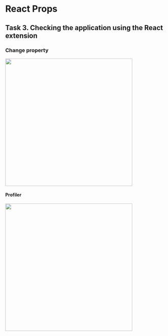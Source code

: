 # React Props
<!-- What's expected in this project -->
## Task 3. Checking the application using the React extension

### Change property

<img src="change_property.png" width="400" />

#### Profiler

<img src="profiler.png" width="400" />